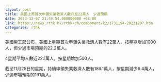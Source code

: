 ```yaml
---
layout: post
title: 美國上周首次申領失業救濟人數升至22萬人　少過預期
date: 2023-12-07 21:49:54.000000000 +08:00
link: https://news.rthk.hk/rthk/ch/component/k2/1731194-20231207.htm
categories: rthk
---
```


美國勞工部公布，美國上星期首次申領失業救濟人數有22萬人，按星期增加1000人，但少過市場預期的22.2萬人。

4星期平均人數近22.1萬人，按星期增加500人。

截至11月25日的星期，持續申領失業救濟人數有186.1萬人，按星期減少6.4萬人，少過市場預期的191萬人。
